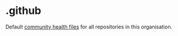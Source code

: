 # .github
Default [community health files](https://docs.github.com/en/communities/using-templates-to-encourage-useful-issues-and-pull-requests/about-issue-and-pull-request-templates) for all repositories in this organisation.
